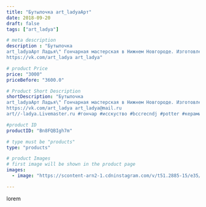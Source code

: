 ```yaml
---
title: "Бутылочка art_ladyaАрт"
date: 2018-09-20
draft: false
tags: ["art_ladya"]

# meta description
description : "Бутылочка
art_ladyaАрт Ладья\" Гончарная мастерская в Нижнем Новгороде. Изготовление керамики и мастер//-классы по обучению. 
https://vk.com/art_ladya art_ladya"

# product Price
price: "3000"
priceBefore: "3600.0"

# Product Short Description
shortDescription: "Бутылочка
art_ladyaАрт Ладья\" Гончарная мастерская в Нижнем Новгороде. Изготовление керамики и мастер//-классы по обучению. 
https://vk.com/art_ladya art_ladya@mail.ru 
art//-ladya.Livemaster.ru #гончар #исскуство #bccrecndj #potter #керамикадляинтерьера #керамикаручнаяработа #гончарнаямастерская #керамиканазаказ #handmade #посудаизглины #керамика #гончарнаяпосуда #эксклюзивнаякерамика #painter #dishes #ceramicar #warrior #claygoods #restaurant #earthenware #ceramic #design #bottle #gifts #decanter #ceramicart #бутылки #штоф #clay #авторскаякерамика"

#product ID
productID: "Bn8FQBIgh7m"

# type must be "products"
type: "products"

# product Images
# first image will be shown in the product page
images:
  - image: "https://scontent-arn2-1.cdninstagram.com/v/t51.2885-15/e35/40895286_510066286131643_7753814690921030701_n.jpg?se=7&tp=1&_nc_ht=scontent-arn2-1.cdninstagram.com&_nc_cat=107&_nc_ohc=Iqdy8ATnpzMAX9kIqVC&ccb=7-4&oh=5b1a5a7a542802ba5ee4a7382577e44e&oe=6083BE3B&_nc_sid=86f79a&ig_cache_key=MTg3MjM5NDYzNjAzOTk1NDE1MA%3D%3D.2-ccb7-4"

---
```

lorem
